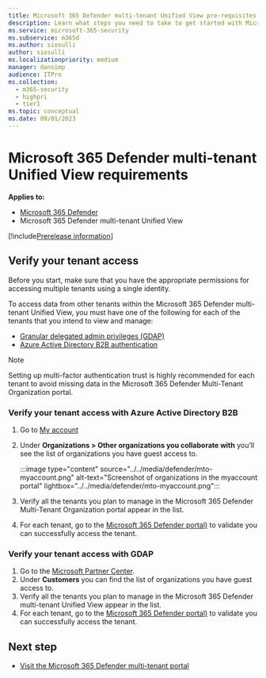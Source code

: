 ```yaml
---
title: Microsoft 365 Defender multi-tenant Unified View pre-requisites
description: Learn what steps you need to take to get started with Microsoft 365 Defender multi-tenant Unified View
ms.service: microsoft-365-security
ms.subservice: m365d
ms.author: siosulli
author: siosulli
ms.localizationpriority: medium
manager: dansimp
audience: ITPro
ms.collection: 
  - m365-security
  - highpri
  - tier1
ms.topic: conceptual
ms.date: 09/01/2023
---
```


# Microsoft 365 Defender multi-tenant Unified View requirements

**Applies to:**

- [Microsoft 365 Defender](https://go.microsoft.com/fwlink/?linkid=2118804)
- Microsoft 365 Defender multi-tenant Unified View

[!include[Prerelease information](../../includes/prerelease.md)]


## Verify your tenant access

Before you start, make sure that you have the appropriate permissions for accessing multiple tenants using a single identity.

To access data from other tenants within the Microsoft 365 Defender multi-tenant Unified View, you must have one of the following for each of the tenants that you intend to view and manage:

- [Granular delegated admin privileges (GDAP)](/partner-center/gdap-introduction)
- [Azure Active Directory B2B authentication](/azure/active-directory/external-identities/what-is-b2b)

>[!Note]
> Setting up multi-factor authentication trust is highly recommended for each tenant to avoid missing data in the Microsoft 365 Defender Multi-Tenant Organization portal.

### Verify your tenant access with Azure Active Directory B2B

1. Go to [My account](https://myaccount.microsoft.com/organizations)
2. Under **Organizations > Other organizations you collaborate with** you’ll see the list of organizations you have guest access to.

   :::image type="content" source="../../media/defender/mto-myaccount.png" alt-text="Screenshot of organizations in the myaccount portal" lightbox="../../media/defender/mto-myaccount.png":::

3. Verify all the tenants you plan to manage in the Microsoft 365 Defender Multi-Tenant Organization portal appear in the list.
4. For each tenant, go to the [Microsoft 365 Defender portal)](https://security.microsoft.com/?tid=tenant_id) to validate you can successfully access the tenant.

### Verify your tenant access with GDAP

1. Go to the [Microsoft Partner Center](https://partner.microsoft.com/commerce/granularadminaccess/list).
2. Under **Customers** you can find the list of organizations you have guest access to.
3. Verify all the tenants you plan to manage in the Microsoft 365 Defender multi-tenant Unified View appear in the list.
4. For each tenant, go to the [Microsoft 365 Defender portal)](https://security.microsoft.com/?tid=tenant_id) to validate you can successfully access the tenant.

## Next step

- [Visit the Microsoft 365 Defender multi-tenant portal](mto-portal.md)
